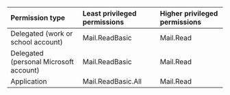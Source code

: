 |Permission type|Least privileged permissions|Higher privileged permissions|
|:---|:---|:---|
|Delegated (work or school account)|Mail.ReadBasic|Mail.Read|
|Delegated (personal Microsoft account)|Mail.ReadBasic|Mail.Read|
|Application|Mail.ReadBasic.All|Mail.Read|